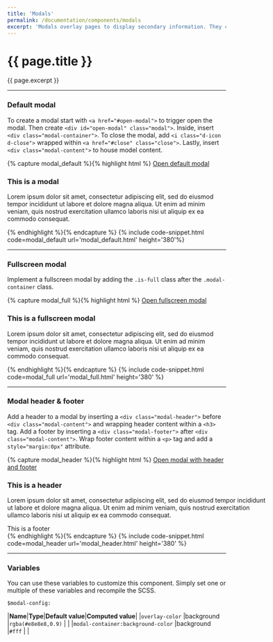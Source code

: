 ```yaml
---
title: 'Modals'
permalink: /documentation/components/modals
excerpt: 'Modals overlay pages to display secondary information. They come in default and fullscreen styles and can be customized with a header and footer.'
---
```


# {{ page.title }}
{{ page.excerpt }}


***


### Default modal
To create a modal start with `<a href="#open-modal">` to trigger open the modal. Then create `<div
id="open-modal" class="modal">`. Inside, insert `<div class="modal-container">`. To close the modal, add `<i
class="d-icon d-close">` wrapped within `<a href="#close" class="close">`. Lastly, insert `<div class="modal-content">` to house model content.

{% capture modal_default %}{% highlight html %}
<a href="#open-modal">Open default modal</a>
<div id="open-modal" class="modal">
<div class="modal-container">
<a href="#close" class="close"><i class="d-icon d-close"></i></a>
<div class="modal-content">
<h3>This is a modal</h3>
<p>Lorem ipsum dolor sit amet, consectetur adipiscing elit, sed do eiusmod tempor incididunt ut labore et dolore magna aliqua. Ut enim ad minim veniam, quis nostrud exercitation ullamco laboris nisi ut aliquip ex ea commodo consequat.
</p>
</div>
</div>
</div>
{% endhighlight %}{% endcapture %}
{% include code-snippet.html code=modal_default url='modal_default.html' height='380'%}


***


### Fullscreen modal
Implement a fullscreen modal by adding the `.is-full` class after the `.modal-container` class.

{% capture modal_full %}{% highlight html %}
<a href="#open-modal">Open fullscreen modal</a>
<div id="open-modal" class="modal">
<div class="modal-container is-full">
<a href="#close" class="close"><i class="d-icon d-close"></i></a>
<div class="modal-content">
<h3>This is a fullscreen modal</h3>
<p>Lorem ipsum dolor sit amet, consectetur adipiscing elit, sed do eiusmod tempor incididunt ut labore et dolore magna aliqua. Ut enim ad minim veniam, quis nostrud exercitation ullamco laboris nisi ut aliquip ex ea commodo consequat.
</p>
</div>
</div>
</div>
{% endhighlight %}{% endcapture %}
{% include code-snippet.html code=modal_full url='modal_full.html' height='380' %}


***


### Modal header & footer
Add a header to a modal by inserting a `<div class="modal-header">` before `<div class="modal-content">` and wrapping header content within a `<h3>` tag. Add a footer by inserting a `<div class="modal-footer">` after `<div class="modal-content">`. Wrap footer content within a `<p>` tag and add a `style="margin:0px"` attribute.


{% capture modal_header %}{% highlight html %}
<a href="#open-modal">Open modal with header and footer </a>
<div id="open-modal" class="modal">
<div class="modal-container" style="width:600px;">
<a href="#close" class="close"><i class="d-icon d-close"></i></a>
<div class="modal-header">
<h3>This is a header</h3>
</div>
<div class="modal-content">
<p> Lorem ipsum dolor sit amet, consectetur adipiscing elit, sed do eiusmod tempor incididunt ut labore et dolore magna aliqua. Ut enim ad minim veniam, quis nostrud exercitation ullamco laboris nisi ut aliquip ex ea commodo consequat. </p>
</div>
<div class="modal-footer">
<p style="margin:0px;">This is a footer</p>
</div>
</div>
</div>
{% endhighlight %}{% endcapture %}
{% include code-snippet.html code=modal_header url='modal_header.html' height='380' %}


***


### Variables
You can use these variables to customize this component. Simply set one or multiple of these variables and recompile the SCSS.

`$modal-config:`

|**Name**|**Type**|**Default value**|**Computed value**|
|`overlay-color`                      |background           |`rgba(#e8e8e8,0.9)`    |           |
|`modal-container:background-color`   |background           |`#fff`                 |           |
